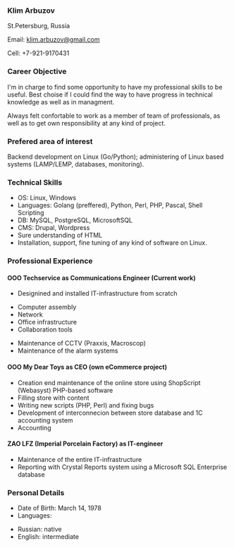 ### Klim Arbuzov
St.Petersburg, Russia

Email: klim.arbuzov@gmail.com

Cell: +7-921-9170431


### Career Objective
I'm in charge to find some opportunity to have my professional skills to be useful. Best choise if I could find the way to have progress in technical knowledge as well as in managment.

Always felt confortable to work as a member of team of professionals, as well as to get own responsibility at any kind of project.


### Prefered area of interest
Backend development on Linux (Go/Python); administering of Linux based systems (LAMP/LEMP, databases, monitoring).


### Technical Skills
* OS: Linux, Windows
* Languages: Golang (preffered), Python, Perl, PHP, Pascal, Shell Scripting
* DB: MySQL, PostgreSQL, MicrosoftSQL
* CMS: Drupal, Wordpress
* Sure understanding of HTML
* Installation, support, fine tuning of any kind of software on Linux.


### Professional Experience

#### OOO Techservice as Communications Engineer (Current work)
* Designined and installed IT-infrastructure from scratch
 - Computer assembly
 - Network
 - Office infrastructure
 - Collaboration tools
* Maintenance of CCTV (Praxxis, Macroscop)
* Maintenance of the alarm systems

#### OOO My Dear Toys as CEO (own eCommerce project)
* Creation end maintenance of the online store using ShopScript (Webasyst) PHP-based software
* Filling store with content
* Writing new scripts (PHP, Perl) and fixing bugs
* Development of interconnecion between store database and 1C accounting system
* Accounting

#### ZAO LFZ (Imperial Porcelain Factory) as IT-engineer
* Maintenance of the entire IT-infrastructure
* Reporting with Crystal Reports system using a Microsoft SQL Enterprise database


### Personal Details
* Date of Birth: March 14, 1978
* Languages:
 - Russian: native
 - English: intermediate
